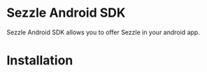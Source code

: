 Sezzle Android SDK
==================

Sezzle Android SDK allows you to offer Sezzle in your android app.

# Installation

